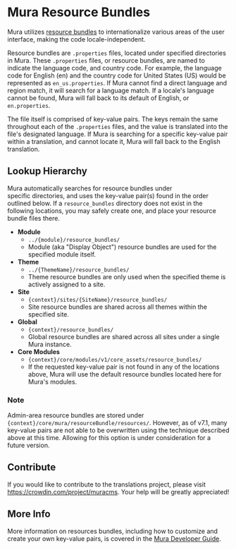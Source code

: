 # Mura Resource Bundles

Mura utilizes [resource bundles](https://en.wikipedia.org/wiki/Java_resource_bundle) to internationalize various areas of the user interface, making the code locale-independent.

Resource bundles are `.properties` files, located under specified directories in Mura. These `.properties` files, or resource bundles, are named to indicate the language code, and country code. For example, the language code for English (en) and the country code for United States (US) would be represented as `en_us.properties`. If Mura cannot find a direct language and region match, it will search for a language match. If a locale's language cannot be found, Mura will fall back to its default of English, or `en.properties`.

The file itself is comprised of key-value pairs. The keys remain the same throughout each of the `.properties` files, and the value is translated into the file's designated language. If Mura is searching for a specific key-value pair within a translation, and cannot locate it, Mura will fall back to the English translation.

## Lookup Hierarchy

Mura automatically searches for resource bundles under specific&nbsp;directories, and uses the key-value pair(s) found in the order outlined below. If a `resource_bundles` directory does not exist in the following locations, you may safely create one, and place your resource bundle files there.

* **Module**
    * `../{module}/resource_bundles/`
    * Module (aka "Display Object") resource bundles are used for the specified module itself.
* **Theme**
    * `../{ThemeName}/resource_bundles/`
    * Theme resource bundles are only used when the specified theme is actively assigned to a site.
* **Site**
    * `{context}/sites/{SiteName}/resource_bundles/`
    * Site resource bundles are shared across all themes within the specified site.
* **Global**
    * `{context}/resource_bundles/`
    * Global resource bundles are shared across all sites under a single Mura instance.
* **Core Modules**
    * `{context}/core/modules/v1/core_assets/resource_bundles/`
    * If the requested key-value pair is not found in any of the locations above, Mura will use the default resource bundles located here for Mura's modules.

### Note
Admin-area resource bundles are stored under `{context}/core/mura/resourceBundle/resources/`. However, as of v7.1, many key-value pairs are not able to be overwritten using the technique described above at this time. Allowing for this option is under consideration for a future version.

## Contribute
If you would like to contribute to the translations project, please visit https://crowdin.com/project/muracms. Your help will be greatly appreciated!

## More Info
More information on resources bundles, including how to customize and create your own key-value pairs, is covered in the [Mura Developer Guide](http://docs.getmura.com/v7-1/mura-developers/mura-rendering/internationalization-localization/).


